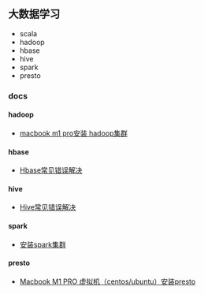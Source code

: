 ## 大数据学习

* scala
* hadoop
* hbase
* hive
* spark
* presto

### docs

#### hadoop

* [macbook m1 pro安装 hadoop集群](docs/hadoop/install.md)

#### hbase

* [Hbase常见错误解决](docs/hbase/resolve.md)
#### hive

* [Hive常见错误解决](docs/hive/resolve.md)

#### spark

* [安装spark集群](docs/spark/install.md)

#### presto

* [Macbook M1 PRO 虚拟机（centos/ubuntu）安装presto](docs/presto/README.md)